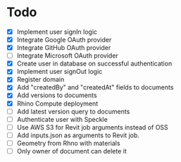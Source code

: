 # Todo

- [x] Implement user signIn logic
- [x] Integrate Google OAuth provider
- [x] Integrate GitHub OAuth provider
- [ ] Integrate Microsoft OAuth provider
- [x] Create user in database on successful authentication
- [x] Implement user signOut logic
- [x] Register domain
- [x] Add "createdBy" and "createdAt" fields to documents
- [x] Add versions to documents
- [x] Rhino Compute deployment
- [ ] Add latest version query to documents
- [ ] Authenticate user with Speckle
- [ ] Use AWS S3 for Revit job arguments instead of OSS
- [ ] Add inputs.json as arguments to Revit job.
- [ ] Geometry from Rhno with materials
- [ ] Only owner of document can delete it
